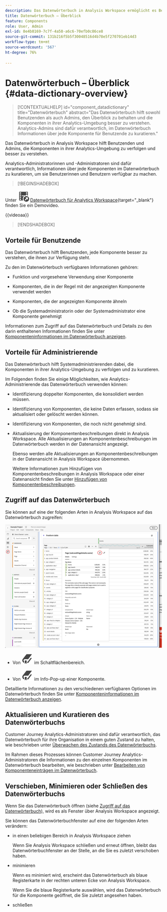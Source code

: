 ```yaml
---
description: Das Datenwörterbuch in Analysis Workspace ermöglicht es Benutzenden, die verschiedenen Komponenten in Analysis Workspace zu katalogisieren und im Auge zu behalten, einschließlich ihres Verwendungszwecks, welche genehmigt sind, welche Duplikate sind usw.
title: Datenwörterbuch – Überblick
feature: Components
role: User, Admin
exl-id: 8e4b8169-7c7f-4a58-a6c6-70efb0c86ce8
source-git-commit: 131b216f5b5f30048516d4b78e5f270701eb14d3
workflow-type: tm+mt
source-wordcount: '567'
ht-degree: 76%

---
```


# Datenwörterbuch – Überblick {#data-dictionary-overview}

<!-- markdownlint-disable MD034 -->

>[!CONTEXTUALHELP]
>id="component_datadictionary"
>title="Datenwörterbuch"
>abstract="Das Datenwörterbuch hilft sowohl Benutzenden als auch Admins, den Überblick zu behalten und die Komponenten in ihrer Analytics-Umgebung besser zu verstehen. <br/>Analytics-Admins sind dafür verantwortlich, im Datenwörterbuch Informationen über jede Komponente für Benutzende zu kuratieren."

<!-- markdownlint-enable MD034 -->


Das Datenwörterbuch in Analysis Workspace hilft Benutzenden und Admins, die Komponenten in ihrer Analytics-Umgebung zu verfolgen und besser zu verstehen.

Analytics-Administratorinnen und -Administratoren sind dafür verantwortlich, Informationen über jede Komponenten im Datenwörterbuch zu kuratieren, um sie Benutzerinnen und Benutzern verfügbar zu machen.


>[!BEGINSHADEBOX]

Unter ![VideoCheckedOut](/help/assets/icons/VideoCheckedOut.svg) [Datenwörterbuch für Analytics Workspace](https://video.tv.adobe.com/v/3418028/?quality=12&learn=on){target="_blank"} finden Sie ein Demovideo.

{{videoaa}}

>[!ENDSHADEBOX]



## Vorteile für Benutzende

Das Datenwörterbuch hilft Benutzenden, jede Komponente besser zu verstehen, die ihnen zur Verfügung steht.

Zu den im Datenwörterbuch verfügbaren Informationen gehören:

* Funktion und vorgesehene Verwendung einer Komponente

* Komponenten, die in der Regel mit der angezeigten Komponente verwendet werden

* Komponenten, die der angezeigten Komponente ähneln

* Ob die Systemadministratorin oder der Systemadministrator eine Komponente genehmigt

Informationen zum Zugriff auf das Datenwörterbuch und Details zu den darin enthaltenen Informationen finden Sie unter [Komponenteninformationen im Datenwörterbuch anzeigen](/help/components/data-dictionary/view-data-dictionary.md).

## Vorteile für Administrierende

Das Datenwörterbuch hilft Systemadministrierenden dabei, die Komponenten in ihrer Analytics-Umgebung zu verfolgen und zu kuratieren.

Im Folgenden finden Sie einige Möglichkeiten, wie Analytics-Administrierende das Datenwörterbuch verwenden können:

* Identifizierung doppelter Komponenten, die konsolidiert werden müssen.

* Identifizierung von Komponenten, die keine Daten erfassen, sodass sie aktualisiert oder gelöscht werden können.

* Identifizierung von Komponenten, die noch nicht genehmigt sind.

* Aktualisierung der Komponentenbeschreibungen direkt in Analysis Workspace. Alle Aktualisierungen an Komponentenbeschreibungen im Datenwörterbuch werden in der Datenansicht angezeigt.

  Ebenso werden alle Aktualisierungen an Komponentenbeschreibungen in der Datenansicht in Analysis Workspace übernommen.

  Weitere Informationen zum Hinzufügen von Komponentenbeschreibungen in Analysis Workspace oder einer Datenansicht finden Sie unter [Hinzufügen von Komponentenbeschreibungen](/help/components/add-component-descriptions.md).

## Zugriff auf das Datenwörterbuch

Sie können auf eine der folgenden Arten in Analysis Workspace auf das Datenwörterbuch zugreifen:

![Datenwörterbuchsymbol im linken Bereich](assets/data-dictionary-access.png)

* Von ![Lesezeichen](/help/assets/icons/Bookmark.svg) im Schaltflächenbereich.



* Von ![Lesezeichen](/help/assets/icons/Bookmark.svg) im Info-Pop-up einer Komponente.


Detaillierte Informationen zu den verschiedenen verfügbaren Optionen im Datenwörterbuch finden Sie unter [Komponenteninformationen im Datenwörterbuch anzeigen](/help/components/data-dictionary/view-data-dictionary.md).

## Aktualisieren und Kuratieren des Datenwörterbuchs

Customer Journey Analytics-Administratoren sind dafür verantwortlich, das Datenwörterbuch für ihre Organisation in einem guten Zustand zu halten, wie beschrieben unter [Überwachen des Zustands des Datenwörterbuchs](/help/components/data-dictionary/monitor-data-dictionary-health.md).

Im Rahmen dieses Prozesses können Customer Journey Analytics-Administratoren die Informationen zu den einzelnen Komponenten im Datenwörterbuch bearbeiten, wie beschrieben unter [Bearbeiten von Komponenteneinträgen im Datenwörterbuch](/help/components/data-dictionary/edit-entries-data-dictionary.md).

## Verschieben, Minimieren oder Schließen des Datenwörterbuchs

Wenn Sie das Datenwörterbuch öffnen (siehe [Zugriff auf das Datenwörterbuch](#access-the-data-dictionary)), wird es als Fenster über Analysis Workspace angezeigt.

Sie können das Datenwörterbuchfenster auf eine der folgenden Arten verändern:

* in einen beliebigen Bereich in Analysis Workspace ziehen

  Wenn Sie Analysis Workspace schließen und erneut öffnen, bleibt das Datenwörterbuchfenster an der Stelle, an die Sie es zuletzt verschoben haben.<!--True?-->

* minimieren

  Wenn es minimiert wird, erscheint das Datenwörterbuch als blaue Registerkarte in der rechten unteren Ecke von Analysis Workspace.

  Wenn Sie die blaue Registerkarte auswählen, wird das Datenwörterbuch für die Komponente geöffnet, die Sie zuletzt angesehen haben.

* schließen

